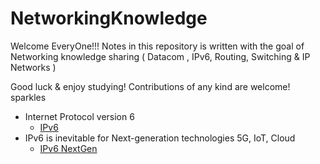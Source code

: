 # NetworkingKnowledge
Welcome EveryOne!!!
Notes in this repository is written with the goal of Networking knowledge sharing ( Datacom , IPv6, Routing, Switching &amp; IP Networks )</br>

Good luck & enjoy studying! 
Contributions of any kind are welcome! sparkles



- Internet Protocol version 6 
  - [ IPv6 ](https://github.com/engineerbaz/NetworkingKnowledge/blob/master/IPv6.md)
- IPv6 is inevitable for Next-generation technologies 5G, IoT, Cloud
  - [ IPv6 NextGen ](https://github.com/engineerbaz/NetworkingKnowledge/blob/master/IPv6_for_NextGen_Technnologies.md)
